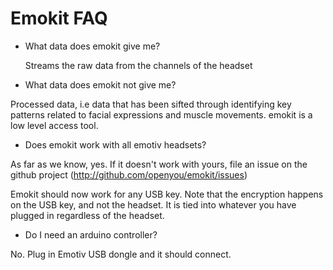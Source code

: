 Emokit FAQ
==========

* What data does emokit give me?

  Streams the raw data from the channels of the headset

* What data does emokit not give me?

 Processed data, i.e data that has been sifted through identifying
  key patterns related to facial expressions and muscle movements.
  emokit is a low level access tool.

* Does emokit work with all emotiv headsets?

 As far as we know, yes. If it doesn't work with yours, file an issue
  on the github project (http://github.com/openyou/emokit/issues)

 Emokit should now work for any USB key. Note that the encryption
  happens on the USB key, and not the headset. It is tied into
  whatever you have plugged in regardless of the headset.

* Do I need an arduino controller?

 No. Plug in Emotiv USB dongle and it should connect.
